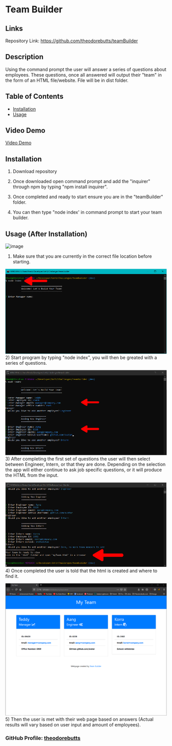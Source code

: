 # Team Builder

## Links

Repository Link: https://github.com/theodorebutts/teamBuilder

## Description

Using the command prompt the user will answer a series of questions about employees. These questions, once all answered will output their "team" in the form of an HTML file/website. File will be in dist folder.

## Table of Contents
* [Installation](#installation)
* [Usage](#usage)

## Video Demo

 [Video Demo](https://youtu.be/_UBwi1CrbhY)

## Installation

1. Download repository

2. Once downloaded open command prompt and add the "inquirer" through npm by typing "npm install inquirer".

3. Once completed and ready to start ensure you are in the "teamBuilder" folder.

4. You can then type "node index' in command prompt to start your team builder.

## Usage (After Installation)

![image](.imgs/fileLocation.png)
1) Make sure that you are currently in the correct file location before starting.

![image](./imgs/nodeIndex.png)
2) Start program by typing "node index", you will then be greated with a series of questions.

![image](./imgs/questions.png)
3) After completing the first set of questions the user will then select between Engineer, Intern, or that they are done. Depending on the selection the app will either continue to ask job specific questions, or it will produce the HTML from the input.

![image](./imgs/complete.png)
4) Once completed the user is told that the html is created and where to find it.

![image](./imgs/generatedTeam.png)
5) Then the user is met with their web page based on answers (Actual results will vary based on user input and amount of employees).

### GitHub Profile: [theodorebutts](https://github.com/theodorebutts)


